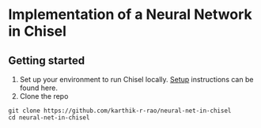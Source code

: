 # Implementation of a Neural Network in Chisel

## Getting started

1. Set up your environment to run Chisel locally. [Setup](https://github.com/chipsalliance/chisel3/blob/master/SETUP.md) instructions can be found here.
2. Clone the repo

```
git clone https://github.com/karthik-r-rao/neural-net-in-chisel
cd neural-net-in-chisel
```

